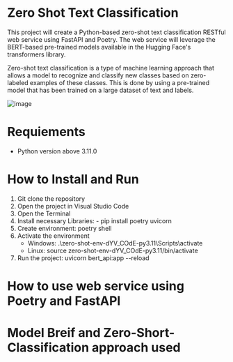 # **Zero Shot Text Classification**

This project will create a Python-based zero-shot text classification RESTful web service using FastAPI and Poetry. The web service will leverage the BERT-based pre-trained models available in the Hugging Face's transformers library.

Zero-shot text classification is a type of machine learning approach that allows a model to recognize and classify new classes based on zero-labeled examples of these classes. This is done by using a pre-trained model that has been trained on a large dataset of text and labels.

![image](https://github.com/zeidzen/HR_resume/assets/36964163/5fa8cf5a-9436-4981-ac03-b8cbf1cd0893)

# Requiements
- Python version above 3.11.0

# How to Install and Run

1. Git clone the repository
2. Open the project in Visual Studio Code
3. Open the Terminal 
4. Install necessary Libraries: - pip install poetry uvicorn
5. Create environment: poetry shell
6. Activate the environment 
   - Windows: .\zero-shot-env-dYV_COdE-py3.11\Scripts\activate
   - Linux: source zero-shot-env-dYV_COdE-py3.11/bin/activate
7. Run the project: uvicorn bert_api:app --reload  

# How to use web service using Poetry and FastAPI


# Model Breif and Zero-Short-Classification approach used



